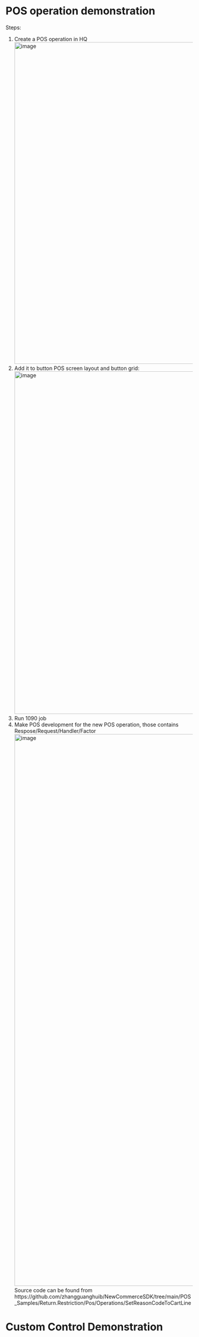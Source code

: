 # POS operation demonstration
   Steps:
   <ol>
      <li>Create a POS  operation in HQ
      <img width="864" alt="image" src="https://github.com/zhangguanghuib/NewCommerceSDK/assets/14832260/3eff290a-9f47-4a0c-bedc-38a39a084f6b">
      </li>
      <li>
         Add it to button POS  screen layout and button grid:
         <img width="920" alt="image" src="https://github.com/zhangguanghuib/NewCommerceSDK/assets/14832260/30a37816-14f9-498d-b75b-1da0353b336a">
      </li>
      <li>
         Run 1090 job
      </li>
      <li>
         Make POS development for the new POS operation, those contains Respose/Request/Handler/Factor
         <img width="1482" alt="image" src="https://github.com/zhangguanghuib/NewCommerceSDK/assets/14832260/2ca0d1b0-3a14-4f73-ae53-d4f81e770094">
         Source code can be found from
         https://github.com/zhangguanghuib/NewCommerceSDK/tree/main/POS_Samples/Return.Restriction/Pos/Operations/SetReasonCodeToCartLine
      </li>
   </ol>



# Custom Control Demonstration<br/>
   

